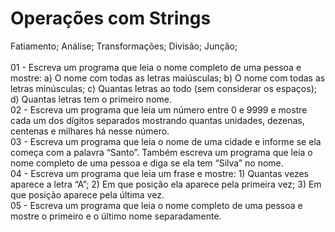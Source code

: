 # Operações com Strings
Fatiamento; Análise; Transformações; Divisão; Junção; <br> <br>
01 - Escreva um programa que leia o nome completo de uma pessoa e mostre: a)	O nome com todas as letras maiúsculas; b)	O nome com todas as letras minúsculas; c)	Quantas letras ao todo (sem considerar os espaços); d)	Quantas letras tem o primeiro nome. <br>
02 - Escreva um programa que leia um número entre 0 e 9999 e mostre cada um dos dígitos separados mostrando quantas unidades, dezenas, centenas e milhares há nesse número. <br>
03 - Escreva um programa que leia o nome de uma cidade e informe se ela começa com a palavra “Santo”. Também escreva um programa que leia o nome completo de uma pessoa e diga se ela tem “Silva” no nome. <br>
04 - Escreva um programa que leia um frase e mostre: 1)	Quantas vezes aparece a letra “A”; 2)	Em que posição ela aparece pela primeira vez; 3)	Em que posição aparece pela última vez. <br>
05 - Escreva um programa que leia  o nome completo de uma pessoa e mostre o primeiro e o último nome separadamente. <br>
